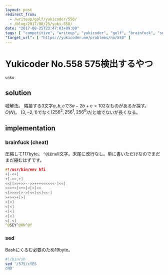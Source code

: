 ```yaml
---
layout: post
redirect_from:
  - /writeup/golf/yukicoder/558/
  - /blog/2017/08/25/yuki-558/
date: "2017-08-25T23:47:03+09:00"
tags: [ "competitive", "writeup", "yukicoder", "golf", "brainfuck", "sed" ]
"target_url": [ "https://yukicoder.me/problems/no/558" ]
---
```


# Yukicoder No.558 575検出するやつ

`unko`

## solution

嘘解法。
隣接する$3$文字$a, b, c$で$3a - 2b + c = 102$なものがあるか探す。
$O(N)$。
$(3, -2, 1)$でなく$(256^2, 256^1, 256^0)$だと嘘でないが長くなる。

## implementation

### brainfuck (cheat)

圧縮して$117$byte。
`^@`はnull文字。末尾に改行なし。単に書いただけなのでまだまだ縮むはずです。

``` c++
#!/usr/bin/env bfi
+[-<+]
+[->>,+]
<<[[>>+>>-->>+++<<<<<<-]<<]
>>>+>[>+>]<[<]<<
<[>>>>[>->]<<[<<]<<-]
>+>+>+[>]
>[<]
<[<]
<[<]
<[<]
<[.<]
^@SEY^@ON^@f
```

### sed

Bashにくるむ必要のため$19$byte。

``` sh
#!/bin/sh
sed '/575/cYES
cNO'
```
